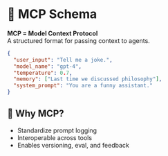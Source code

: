 # 📐 MCP Schema

**MCP = Model Context Protocol**  
A structured format for passing context to agents.

```json
{
  "user_input": "Tell me a joke.",
  "model_name": "gpt-4",
  "temperature": 0.7,
  "memory": ["Last time we discussed philosophy"],
  "system_prompt": "You are a funny assistant."
}
```

## 🧠 Why MCP?

- Standardize prompt logging
- Interoperable across tools
- Enables versioning, eval, and feedback
